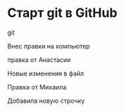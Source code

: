 # Старт git в GitHub

git 




Внес правки на компьютер


правка от Анастасии

Новые изменения в файл

Правка от Михаила

Добавила новую строчку